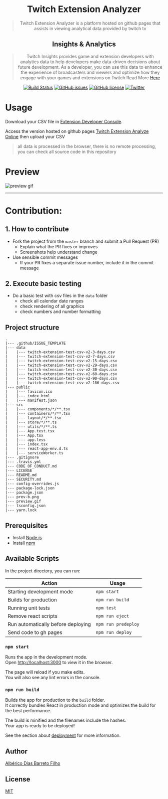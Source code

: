 <h1 align="center">
  Twitch Extension Analyzer
</h1>
<div align="center" >

> Twitch Extension Analyzer is a platform hosted on github pages that assists in viewing analytical data provided by twitch tv

 <h2>Insights & Analytics</h2>

> Twitch Insights provides game and extension developers with analytics data to help developers make data-driven decisions about future development. As a developer, you can use this data to enhance the experience of broadcasters and viewers and optimize how they engage with your games and extensions on Twitch
> Read More
> [Here](https://albericod.github.io/twitch-extension-analyze/)

[![Build Status](https://travis-ci.org/AlbericoD/twitch-extension-analyze.svg?branch=master)](https://travis-ci.org/AlbericoD/twitch-extension-analyze)
[![GitHub issues](https://img.shields.io/github/issues/AlbericoD/twitch-extension-analyze.svg)](https://github.com/AlbericoD/twitch-extension-analyze/issues)
[![GitHub license](https://img.shields.io/github/license/AlbericoD/twitch-extension-analyze.svg)](https://github.com/AlbericoD/twitch-extension-analyze/blob/master/LICENSE)
[![Twitter](https://img.shields.io/twitter/url/https/github.com/AlbericoD/twitch-extension-analyze.svg?style=social)](https://twitter.com/intent/tweet?text=Wow:&url=https%3A%2F%2Fgithub.com%2FAlbericoD%2Ftwitch-extension-analyze)

</div>

# Usage

Download your CSV file in [Extension Developer Console](https://dev.twitch.tv/console/extensions).

Access the version hosted on github pages [Twitch Extension Analyze Online](https://albericod.github.io/twitch-extension-analyze/) then upload your CSV

> all data is processed in the browser, there is no remote processing, you can check all source code in this repository

# Preview

![preview gif](https://raw.githubusercontent.com/AlbericoD/twitch-extension-analyze/master/preview.gif)

---

# Contribution:

## 1. How to contribute

- Fork the project from the `master` branch and submit a Pull Request (PR)
  - Explain what the PR fixes or improves
  - Screenshots help understand change
- Use sensible commit messages
  - If your PR fixes a separate issue number, include it in the commit message

## 2. Execute basic testing

- Do a basic test with csv files in the `data` folder
  - check all calendar date ranges
  - check rendering of all graphics
  - check numbers and number formatting

## Project structure

```text
.
|--- .github/ISSUE_TEMPLATE
|--- data
|    |--- twitch-extension-test-csv-v2-3-days.csv
|    |--- twitch-extension-test-csv-v2-7-days.csv
|    |--- twitch-extension-test-csv-v2-15-days.csv
|    |--- twitch-extension-test-csv-v2-29-days.csv
|    |--- twitch-extension-test-csv-v2-30-days.csv
|    |--- twitch-extension-test-csv-v2-60-days.csv
|    |--- twitch-extension-test-csv-v2-90-days.csv
|    |--- twitch-extension-test-csv-v2-186-days.csv
|--- public
|    |--- favicon.ico
|    |--- index.html
|    |--- manifest.json
|--- src
|    |--- components/*/**.tsx
|    |--- containers/*/**.tsx
|    |--- layout/*/**.tsx
|    |--- store/*/**.ts
|    |--- utils/*/**.ts
|    |--- App.test.tsx
|    |--- App.tsx
|    |--- app.less
|    |--- index.tsx
|    |--- react-app-env.d.ts
|    |--- serviceWorker.ts
|--- .gitignore
|--- .travis.yml
|--- CODE_OF_CONDUCT.md
|--- LICENSE
|--- README.md
|--- SECURITY.md
|--- config-overrides.js
|--- package-lock.json
|--- package.json
|--- prev-b.png
|--- preview.gif
|--- tsconfig.json
|--- yarn.lock
```

## Prerequisites

- Install [Node.js](https://nodejs.org)
- Install [npm](https://www.npmjs.com/)

## Available Scripts

In the project directory, you can run:

| Action                             | Usage               |
| ---------------------------------- | ------------------- |
| Starting development mode          | `npm start`         |
| Builds for production              | `npm run build`     |
| Running unit tests                 | `npm test`          |
| Remove react scripts               | `npm run eject`     |
| Run automatically before deploying | `npm run predeploy` |
| Send code to gh pages              | `npm run deploy`    |

### `npm start`

Runs the app in the development mode.<br>
Open [http://localhost:3000](http://localhost:3000) to view it in the browser.

The page will reload if you make edits.<br>
You will also see any lint errors in the console.

### `npm run build`

Builds the app for production to the `build` folder.<br>
It correctly bundles React in production mode and optimizes the build for the best performance.

The build is minified and the filenames include the hashes.<br>
Your app is ready to be deployed!

See the section about [deployment](https://facebook.github.io/create-react-app/docs/deployment) for more information.

## Author

[Albérico Dias Barreto Filho](https://twitter.com/bekoslove)

## License

[MIT](https://github.com/AlbericoD/twitch-extension-analyze/blob/master/LICENSE)
